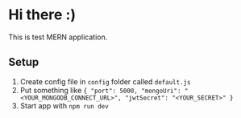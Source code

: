 # Hi there :)

This is test MERN application.

## Setup

1. Create config file in `config` folder called `default.js`
1. Put something like
`{
    "port": 5000,
    "mongoUri": "<YOUR_MONGODB_CONNECT_URL>",
    "jwtSecret": "<YOUR_SECRET>"
}`
1. Start app with `npm run dev`